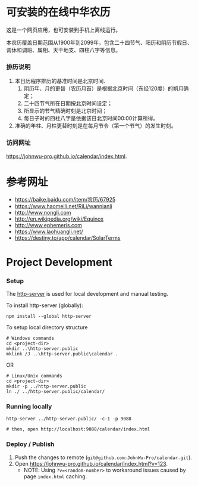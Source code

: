 # 可安装的在线中华农历

这是一个网页应用，也可安装到手机上离线运行。

本农历覆盖日期范围从1900年到2099年，包含二十四节气、阳历和阴历节假日、调休和调班、属相、天干地支、四柱八字等信息。

### 排历说明
1. 本日历程序排历的基准时间是北京时间.
   1. 阴历年、月的更替（农历月首）是根据北京时间（东经120度）的朔月确定；
   1. 二十四节气所在日期按北京时间设定；
   1. 所显示的节气精确时刻是北京时间；
   1. 每日子时的四柱八字是依据该日北京时间00:00计算所得。
1. 准确的年柱、月柱更替时刻是在每月节令（第一个节气）的发生时刻。

### 访问网址
https://johnwu-pro.github.io/calendar/index.html.

# 参考网址
+ https://baike.baidu.com/item/农历/67925
+ https://www.haomeili.net/RiLi/wannianli
+ http://www.nongli.com
+ http://en.wikipedia.org/wiki/Equinox
+ http://www.ephemeris.com
+ https://www.laohuangli.net/
+ https://destiny.to/app/calendar/SolarTerms

# Project Development

### Setup
The [http-server](https://github.com/http-party/http-server) is used for local development and manual testing.

To install http-server (globally):
```
npm install --global http-server
```

To setup local directory structure
```
# Windows commands
cd <project-dir>
mkdir ..\http-server.public
mklink /J ..\http-server.public\calendar .
```
OR
```
# Linux/Unix commands
cd <project-dir>
mkdir -p ../http-server.public
ln ./ ../http-server.public/calendar/
```

### Running locally
```
http-server ../http-server.public/ -c-1 -p 9088

# then, open http://localhost:9088/calendar/index.html
```

### Deploy / Publish
1. Push the changes to remote (`git@github.com:JohnWu-Pro/calendar.git`).
2. Open https://johnwu-pro.github.io/calendar/index.html?v=123.
   * NOTE: Using `?v=<random-number>` to workaround issues caused by page `index.html` caching.
